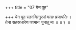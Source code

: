 +++
title = "07 येन पूत"

+++
येन पूत स्तनयित्नुरपां वत्सः प्रजापतिः ।  
तेना सहस्रधारेण पवमानः पुनातु मा ॥ ॥ ९ ॥